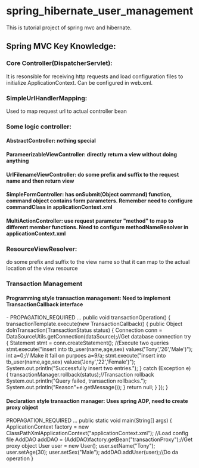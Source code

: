 # spring_hibernate_user_management
This is tutorial project of spring mvc and hibernate.

## Spring MVC Key Knowledge:
### Core Controller(DispatcherServlet):
  It is resonsible for receiving http requests and load configuration files to initialize ApplicationContext. Can be configured in web.xml.

### SimpleUrlHandlerMapping:
  Used to map request url to actual controller bean

### Some logic controller:
  #### AbstractController: nothing special
  #### ParameerizableViewController: directly return a view without doing anything
  #### UrlFilenameViewController: do some prefix and suffix to the request name and then return view
  #### SimpleFormController: has onSubmit(Object command) function, command object contains form parameters. Remember need to configure            commandClass in applicationContext.xml
  #### MultiActionController: use request parameter "method" to map to different member functions. Need to configure methodNameResolver in        applicationContext.xml
  
### ResourceViewResolver: 
  do some prefix and suffix to the view name so that it can map to the actual location of the view resource

### Transaction Management
  #### Programming style transaction management: Need to implement TransactionCallback interface
  <bean class="org.springframework.transaction.support.TransactionTemplate" id="transactionTemplate">
  - <property name="transactionManager">
      <ref bean="transactionManager"/>
    </property>
    <property name="propagationBehaviorName">
      <value>PROPAGATION_REQUIRED</value>
    </property>
  </bean>
  
  <!-- Declare transaction manager -->
  <bean class="org.springframework.jdbc.datasource.DataSourceTransactionManager" id="transactionManager">
    <property name="dataSource">
      <ref bean="dataSource"/>
  </property>
  </bean>

<!-- Inject transactionManager, transactionTemplate, dataSource for class TransactionExample-->
  <bean class="com.mr.transaction.TransactionExample" id="transactionExample">
    <property name="dataSource">
      <ref bean="dataSource"/>
  </property>
  <property name="transactionManager">
    <ref bean="transactionManager"/>
  </property>
  <property name="transactionTemplate">
    <ref bean="transactionTemplate"/>
  </property>
</bean>
...
 public void transactionOperation() {
        transactionTemplate.execute(new TransactionCallback() {
            public Object doInTransaction(TransactionStatus status) {
                Connection conn = DataSourceUtils.getConnection(dataSource);//Get database connection
                try {
                    Statement stmt = conn.createStatement();
                    //ִExecute two queries
                    stmt.execute("insert into tb_user(name,age,sex) values('Tony','26','Male')");
                    int a=0;// Make it fail on purpoes
                    a=9/a;
                    stmt.execute("insert into tb_user(name,age,sex) values('Jeny','22','Female')");
                    System.out.println("Successfully insert two entries.");
                } catch (Exception e) {
                    transactionManager.rollback(status);//Transaction rollback
                    System.out.println("Query failed, transaction rollbacks.");
                    System.out.println("Reason"+e.getMessage());
                }
                return null;
            }
        });
    }
    
   #### Declaration style transaction manager: Uses spring AOP, need to create proxy object
   <!-- 定义TransactionProxy -->
  <bean class="org.springframework.transaction.interceptor.TransactionProxyFactoryBean" id="transactionProxy">
    <property name="transactionManager">
      <ref local="transactionManager"/>
    </property>
    <property name="target">
       <bean class="com.mr.dao.AddDAO" id="addDAO">
        <property name="dataSource">
          <ref local="dataSource"/>
         </property>
      </bean>
  </property>
  <property name="proxyTargetClass" value="true"/>
  <property name="transactionAttributes">
    <props>
      <prop key="add*">PROPAGATION_REQUIRED</prop>
    </props>
  </property>
</bean>
...
 public static void main(String[] args) {
    	ApplicationContext factory = new ClassPathXmlApplicationContext("applicationContext.xml");  //Load config file
        AddDAO addDAO = (AddDAO)factory.getBean("transactionProxy");//Get proxy object
        User user = new User();
        user.setName("Tony");
        user.setAge(30);
        user.setSex("Male");
        addDAO.addUser(user);//ִDo da operation
    }

      
